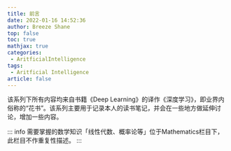 ```yaml
---
title: 前言
date: 2022-01-16 14:52:36
author: Breeze Shane
top: false
toc: true
mathjax: true
categories: 
 - AritficialIntelligence
tags: 
 - Aritficial Intelligence
article: false
---
```

该系列下所有内容均来自书籍《Deep Learning》的译作《深度学习》，即业界内俗称的“花书”。该系列主要用于记录本人的读书笔记，并会在一些地方做延伸讨论，增加一些内容。

::: info
需要掌握的数学知识「线性代数、概率论等」位于Mathematics栏目下，此栏目不作重复性描述。
:::
